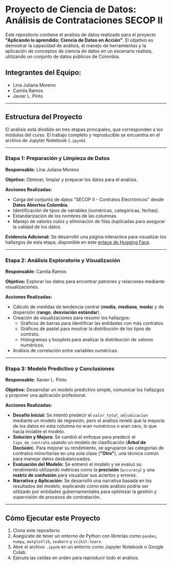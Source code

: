 # Proyecto de Ciencia de Datos: Análisis de Contrataciones SECOP II

Este repositorio contiene el análisis de datos realizado para el proyecto **"Aplicando lo aprendido: Ciencia de Datos en Acción"**. El objetivo es demostrar la capacidad de análisis, el manejo de herramientas y la aplicación de conceptos de ciencia de datos en un escenario realista, utilizando un conjunto de datos públicos de Colombia.

## Integrantes del Equipo:

* Lina Juliana Moreno
* Camila Ramos
* Javier L. Pinto

---

## Estructura del Proyecto

El análisis está dividido en tres etapas principales, que corresponden a los módulos del curso. El trabajo completo y reproducible se encuentra en el archivo de Jupyter Notebook (`.ipynb`).

---

### Etapa 1: Preparación y Limpieza de Datos

**Responsable:** Lina Juliana Moreno

**Objetivo:** Obtener, limpiar y preparar los datos para el análisis.

**Acciones Realizadas:**

* Carga del conjunto de datos "SECOP II - Contratos Electrónicos" desde **Datos Abiertos Colombia**.
* Identificación de tipos de variables (numéricas, categóricas, fechas).
* Estandarización de los nombres de las columnas.
* Manejo de valores nulos y eliminación de filas duplicadas para asegurar la calidad de los datos.

**Evidencia Adicional:** Se desarrolló una página interactiva para visualizar los hallazgos de esta etapa, disponible en este [enlace de Hugging Face](https://huggingface.co/spaces/LinaJMR/SECOP-II).

---

### Etapa 2: Análisis Exploratorio y Visualización

**Responsable:** Camila Ramos

**Objetivo:** Explorar los datos para encontrar patrones y relaciones mediante visualizaciones.

**Acciones Realizadas:**

* Cálculo de medidas de tendencia central (**media**, **mediana**, **moda**) y de dispersión (**rango**, **desviación estándar**).
* Creación de visualizaciones para resumir los hallazgos:
    * Gráficos de barras para identificar las entidades con más contratos.
    * Gráficos de pastel para mostrar la distribución de los tipos de contrato.
    * Histogramas y boxplots para analizar la distribución de valores numéricos.
* Análisis de correlación entre variables numéricas.

---

### Etapa 3: Modelo Predictivo y Conclusiones

**Responsable:** Xavier L. Pinto

**Objetivo:** Desarrollar un modelo predictivo simple, comunicar los hallazgos y proponer una aplicación profesional.

**Acciones Realizadas:**

* **Desafío Inicial:** Se intentó predecir el `valor_total_adjudicacion` mediante un modelo de regresión, pero el análisis reveló que la mayoría de los datos en esta columna no eran numéricos o eran cero, lo que hacía inviable el modelo.
* **Solución y Mejora:** Se cambió el enfoque para predecir el `tipo_de_contrato` usando un modelo de clasificación (**Árbol de Decisión**). Para mejorar su rendimiento, se agruparon las categorías de contratos minoritarias en una sola clase (**"Otro"**), una técnica común para manejar datos desbalanceados.
* **Evaluación del Modelo:** Se entrenó el modelo y se evaluó su rendimiento utilizando métricas como la **precisión** (`accuracy`) y una **matriz de confusión** para visualizar sus aciertos y errores.
* **Narrativa y Aplicación:** Se desarrolló una narrativa basada en los resultados del modelo, explicando cómo este análisis podría ser utilizado por entidades gubernamentales para optimizar la gestión y supervisión de procesos de contratación.

---

## Cómo Ejecutar este Proyecto

1.  Clona este repositorio.
2.  Asegúrate de tener un entorno de Python con librerías como `pandas`, `numpy`, `matplotlib`, `seaborn` y `scikit-learn`.
3.  Abre el archivo `.ipynb` en un entorno como Jupyter Notebook o Google Colab.
4.  Ejecuta las celdas en orden para reproducir todo el análisis.
